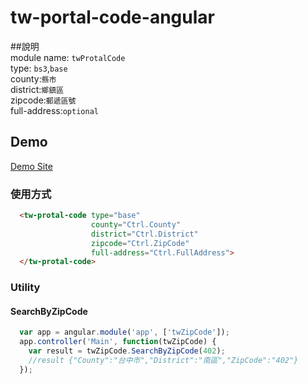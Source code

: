 # tw-portal-code-angular

##說明   
module name: `twProtalCode`  
type: `bs3`,`base`   
county:`縣市`  
district:`鄉鎮區`  
zipcode:`郵遞區號`  
full-address:`optional`



## Demo   

<a href="https://github.com/ChangYinShung/tw-portal-code-angular/tree/master/src/SamplePorject/wwwroot">Demo Site</a>
### 使用方式   

```` html
  <tw-protal-code type="base"  
                  county="Ctrl.County" 
                  district="Ctrl.District"  
                  zipcode="Ctrl.ZipCode" 
                  full-address="Ctrl.FullAddress">  
  </tw-protal-code>
````  
### Utility    
#### SearchByZipCode
```` javascript
  var app = angular.module('app', ['twZipCode']);  
  app.controller('Main', function(twZipCode) {
    var result = twZipCode.SearchByZipCode(402);
    //result {"County":"台中市","District":"南區","ZipCode":"402"}
  });
````  


